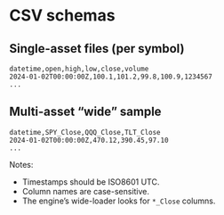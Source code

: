 # CSV schemas

## Single-asset files (per symbol)
```
datetime,open,high,low,close,volume
2024-01-02T00:00:00Z,100.1,101.2,99.8,100.9,1234567
...
```

## Multi-asset “wide” sample
```
datetime,SPY_Close,QQQ_Close,TLT_Close
2024-01-02T00:00:00Z,470.12,390.45,97.10
...
```

Notes:
- Timestamps should be ISO8601 UTC.
- Column names are case-sensitive.
- The engine’s wide-loader looks for `*_Close` columns.
